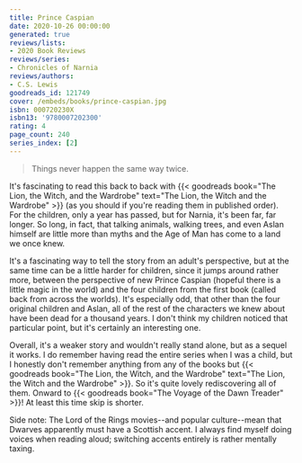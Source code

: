 ```yaml
---
title: Prince Caspian
date: 2020-10-26 00:00:00
generated: true
reviews/lists:
- 2020 Book Reviews
reviews/series:
- Chronicles of Narnia
reviews/authors:
- C.S. Lewis
goodreads_id: 121749
cover: /embeds/books/prince-caspian.jpg
isbn: 000720230X
isbn13: '9780007202300'
rating: 4
page_count: 240
series_index: [2]
---
```

> Things never happen the same way twice.

It's fascinating to read this back to back with {{< goodreads book="The Lion, the Witch, and the Wardrobe" text="The Lion, the Witch and the Wardrobe" >}} (as you should if you're reading them in published order). For the children, only a year has passed, but for Narnia, it's been far, far longer. So long, in fact, that talking animals, walking trees, and even Aslan himself are little more than myths and the Age of Man has come to a land we once knew.  

<!--more-->

It's a fascinating way to tell the story from an adult's perspective, but at the same time can be a little harder for children, since it jumps around rather more, between the perspective of new Prince Caspian (hopeful there is a little magic in the world) and the four children from the first book (called back from across the worlds). It's especially odd, that other than the four original children and Aslan, all of the rest of the characters we knew about have been dead for a thousand years. I don't think my children noticed that particular point, but it's certainly an interesting one.  

Overall, it's a weaker story and wouldn't really stand alone, but as a sequel it works. I do remember having read the entire series when I was a child, but I honestly don't remember anything from any of the books but {{< goodreads book="The Lion, the Witch, and the Wardrobe" text="The Lion, the Witch and the Wardrobe" >}}. So it's quite lovely rediscovering all of them. Onward to {{< goodreads book="The Voyage of the Dawn Treader" >}}! At least this time skip is shorter.  

Side note: The Lord of the Rings movies--and popular culture--mean that Dwarves apparently must have a Scottish accent. I always find myself doing voices when reading aloud; switching accents entirely is rather mentally taxing.